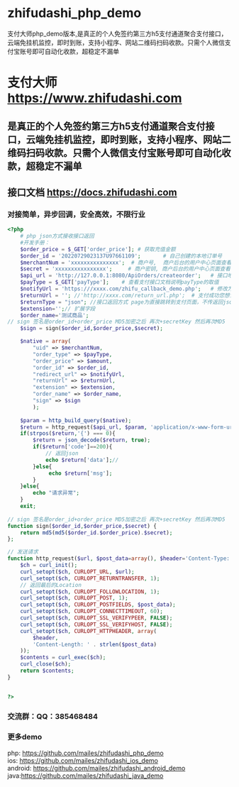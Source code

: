 # zhifudashi_php_demo
支付大师php_demo版本,是真正的个人免签约第三方h5支付通道聚合支付接口，云端免挂机监控，即时到账，支持小程序、网站二维码扫码收款。只需个人微信支付宝账号即可自动化收款，超稳定不漏单
# 支付大师 https://www.zhifudashi.com
## 是真正的个人免签约第三方h5支付通道聚合支付接口，云端免挂机监控，即时到账，支持小程序、网站二维码扫码收款。只需个人微信支付宝账号即可自动化收款，超稳定不漏单

## 接口文档  https://docs.zhifudashi.com

### 对接简单，异步回调，安全高效，不限行业


``` php
<?php
	# php json方式接收接口返回 
	#开发手册：
    $order_price = $_GET['order_price']; # 获取充值金额
    $order_id = '20220729023137U97661109';       # 自己创建的本地订单号
    $merchantNum = 'xxxxxxxxxxxxxxx';  # 商户号,  商户后台的用户中心页面查看
	$secret = 'xxxxxxxxxxxxxxxx';     # 商户密钥, 商户后台的用户中心页面查看
    $api_url = 'http://127.0.0.1:8080/ApiOrders/createorder';   # 接口地址， 商户后台的用户中心页面查看
    $payType = $_GET['payType'];    # 查看支付接口文档说明payType的取值
    $notifyUrl = 'https:///xxxx.com/zhifu_callback_demo.php';   # 修改为您自己用来接收支付成功的公网地址
    $returnUrl = ''; //'http://xxxx.com/return_url.php';  # 支付成功您想让页面跳转的地址
	$returnType = "json"; //接口返回方式 page为直接跳转到支付页面，不传返回json
	$extension='';// 扩展字段
	$order_name='测试商品';
// sign 签名是order_id+order_price MD5加密之后 再次+secretKey 然后再次MD5
    $sign = sign($order_id,$order_price,$secret);

    $native = array(
		"uid" => $merchantNum,
		"order_type" => $payType,
		"order_price" => $amount,
		"order_id" => $order_id,
		"redirect_url" => $notifyUrl,
		"returnUrl" => $returnUrl,
		"extension" => $extension,
		"order_name" => $order_name,
		"sign" => $sign
		);
	
	$param = http_build_query($native);
	$return = http_request($api_url, $param, 'application/x-www-form-urlencoded;charset=utf-8');
	if(strpos($return,'{') === 0){
		$return = json_decode($return, true);
		if($return['code']==200){
			// 返回json 
			echo $return['data'];//
		}else{
			 echo $return['msg'];
		}
	}else{
		echo "请求异常";
	}
	exit;
	
// sign 签名是order_id+order_price MD5加密之后 再次+secretKey 然后再次MD5
function sign($order_id,$order_price,$secret) {
    return md5(md5($order_id.$order_price).$secret);
};	

// 发送请求
function http_request($url, $post_data=array(), $header='Content-Type: application/json'){
	$ch = curl_init();
	curl_setopt($ch, CURLOPT_URL, $url);
	curl_setopt($ch, CURLOPT_RETURNTRANSFER, 1);
	// 返回最后的Location
    curl_setopt($ch, CURLOPT_FOLLOWLOCATION, 1);
	curl_setopt($ch, CURLOPT_POST, 1);
	curl_setopt($ch, CURLOPT_POSTFIELDS, $post_data);
	curl_setopt($ch, CURLOPT_CONNECTTIMEOUT, 60);
	curl_setopt($ch, CURLOPT_SSL_VERIFYPEER, FALSE);
	curl_setopt($ch, CURLOPT_SSL_VERIFYHOST, FALSE);
	curl_setopt($ch, CURLOPT_HTTPHEADER, array(
        $header,
        'Content-Length: ' . strlen($post_data)
    ));
	$contents = curl_exec($ch);
	curl_close($ch);
	return $contents;
}
	

?>

```

### 交流群：QQ：385468484

### 更多demo
php:   https://github.com/mailes/zhifudashi_php_demo  
ios: https://github.com/mailes/zhifudashi_ios_demo    
android: https://github.com/mailes/zhifudashi_android_demo   
java:https://github.com/mailes/zhifudashi_java_demo   
